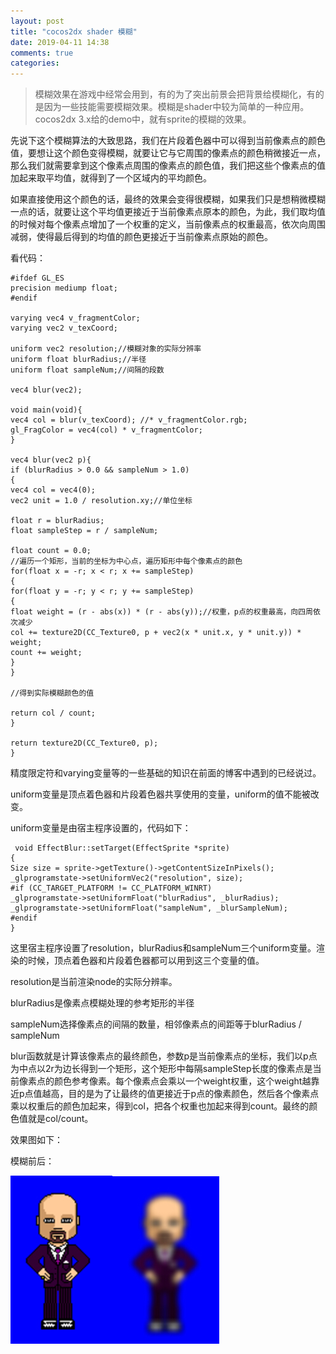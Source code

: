 ```yaml
---
layout: post
title: "cocos2dx shader 模糊"
date: 2019-04-11 14:38
comments: true
categories: 
---
```


 > 模糊效果在游戏中经常会用到，有的为了突出前景会把背景给模糊化，有的是因为一些技能需要模糊效果。模糊是shader中较为简单的一种应用。cocos2dx 3.x给的demo中，就有sprite的模糊的效果。

先说下这个模糊算法的大致思路，我们在片段着色器中可以得到当前像素点的颜色值，要想让这个颜色变得模糊，就要让它与它周围的像素点的颜色稍微接近一点，那么我们就需要拿到这个像素点周围的像素点的颜色值，我们把这些个像素点的值加起来取平均值，就得到了一个区域内的平均颜色。

如果直接使用这个颜色的话，最终的效果会变得很模糊，如果我们只是想稍微模糊一点的话，就要让这个平均值更接近于当前像素点原本的颜色，为此，我们取均值的时候对每个像素点增加了一个权重的定义，当前像素点的权重最高，依次向周围减弱，使得最后得到的均值的颜色更接近于当前像素点原始的颜色。

 看代码：
```
#ifdef GL_ES
precision mediump float;
#endif

varying vec4 v_fragmentColor;
varying vec2 v_texCoord;

uniform vec2 resolution;//模糊对象的实际分辨率
uniform float blurRadius;//半径
uniform float sampleNum;//间隔的段数

vec4 blur(vec2);

void main(void){
vec4 col = blur(v_texCoord); //* v_fragmentColor.rgb;
gl_FragColor = vec4(col) * v_fragmentColor;
}

vec4 blur(vec2 p){
if (blurRadius > 0.0 && sampleNum > 1.0)
{
vec4 col = vec4(0);
vec2 unit = 1.0 / resolution.xy;//单位坐标

float r = blurRadius;
float sampleStep = r / sampleNum;

float count = 0.0;
//遍历一个矩形，当前的坐标为中心点，遍历矩形中每个像素点的颜色
for(float x = -r; x < r; x += sampleStep)
{
for(float y = -r; y < r; y += sampleStep)
{
float weight = (r - abs(x)) * (r - abs(y));//权重，p点的权重最高，向四周依次减少
col += texture2D(CC_Texture0, p + vec2(x * unit.x, y * unit.y)) * weight;
count += weight;
}
}

//得到实际模糊颜色的值

return col / count;
}

return texture2D(CC_Texture0, p);
}
```

 精度限定符和varying变量等的一些基础的知识在前面的博客中遇到的已经说过。

uniform变量是顶点着色器和片段着色器共享使用的变量，uniform的值不能被改变。

uniform变量是由宿主程序设置的，代码如下：

```
 void EffectBlur::setTarget(EffectSprite *sprite)
{
Size size = sprite->getTexture()->getContentSizeInPixels();
_glprogramstate->setUniformVec2("resolution", size);
#if (CC_TARGET_PLATFORM != CC_PLATFORM_WINRT)
_glprogramstate->setUniformFloat("blurRadius", _blurRadius);
_glprogramstate->setUniformFloat("sampleNum", _blurSampleNum);
#endif
}
```

 这里宿主程序设置了resolution，blurRadius和sampleNum三个uniform变量。渲染的时候，顶点着色器和片段着色器都可以用到这三个变量的值。

resolution是当前渲染node的实际分辨率。

blurRadius是像素点模糊处理的参考矩形的半径

sampleNum选择像素点的间隔的数量，相邻像素点的间距等于blurRadius / sampleNum

blur函数就是计算该像素点的最终颜色，参数p是当前像素点的坐标，我们以p点为中点以2r为边长得到一个矩形，这个矩形中每隔sampleStep长度的像素点是当前像素点的颜色参考像素。每个像素点会乘以一个weight权重，这个weight越靠近p点值越高，目的是为了让最终的值更接近于p点的像素颜色，然后各个像素点乘以权重后的颜色加起来，得到col，把各个权重也加起来得到count。最终的颜色值就是col/count。

效果图如下：

模糊前后：

![](/images/cocos2dxshader2.jpg)![](/images/cocos2dxshader3.jpg)
